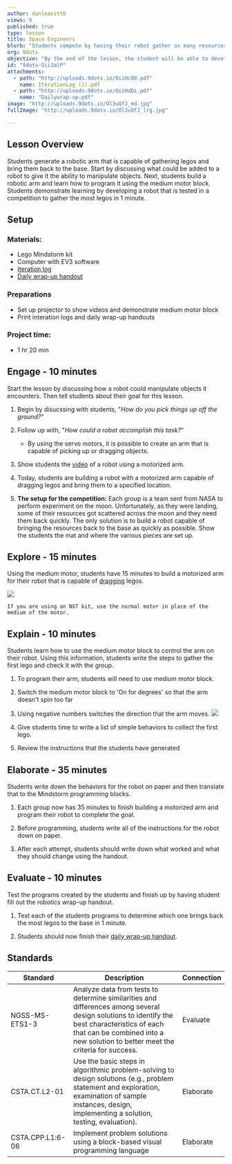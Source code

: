 ```yaml
---
author: danleavitt0
views: 0
published: true
type: lesson
title: Space Engineers
blurb: "Students compete by having their robot gather as many resources (legos) as possible using a robotic arm. #CSTA.CT.L2-01 #NGSS-MS-ETS1-3"
org: 9dots
objective: "By the end of the lesson, the student will be able to develop a robotic arm attachment and create a robot capable of returning legos to a specified location."
id: "9dots-Oii3alP"
attachments: 
  - path: "http://uploads.9dots.io/OiiHcB8.pdf"
    name: IterationLog (1).pdf
  - path: "http://uploads.9dots.io/OiiHdDi.pdf"
    name: "Dailywrap-up.pdf"
image: "http://uploads.9dots.io/Ol3uQfJ_md.jpg"
fullImage: "http://uploads.9dots.io/Ol3uQfJ_lrg.jpg"

---
```


## Lesson Overview
Students generate a robotic arm that is capable of gathering legos and bring them back to the base. Start by discussing what could be added to a robot to give it the ability to manipulate objects. Next, students build a robotic arm and learn how to program it using the medium motor block. Students demonstrate learning by developing a robot that is tested in a competition to gather the most legos in 1 minute.

## Setup

### Materials:

- Lego Mindstorm kit
- Computer with EV3 software
- [Iteration log](http://uploads.9dots.io/OiiHcB8.pdf)
- [Daily wrap-up handout](http://uploads.9dots.io/OiiHdDi.pdf)

### Preparations

- Set up projector to show videos and demonstrate medium motor block
- Print interation logs and daily wrap-up handouts

### Project time:

- 1 hr 20 min

## Engage - 10 minutes
Start the lesson by discussing how a robot could manipulate objects it encounters. Then tell students about their goal for this lesson.

1. Begin by disucssing with students, "_How do you pick things up off the ground?_"

2. Follow up with, "_How could a robot accomplish this task?_"
	- By using the servo motors, it is possible to create an arm that is capable of picking up or dragging objects.

3. Show students the [video](http://www.youtube.com/watch?v=XfahK5UX6Lg) of a robot using a motorized arm.

4. Today, students are building a robot with a motorized arm capable of dragging legos and bring them to a specified location.

5. **The setup for the competition:** 
Each group is a team sent from NASA to perform experiment on the moon. Unfortunately, as they were landing, some of their resources got scattered across the moon and they need them back quickly. The only solution is to build a robot capable of bringing the resources back to the base as quickly as possible. Show the students the mat and where the various pieces are set up.

## Explore - 15 minutes
Using the medium motor, students have 15 minutes to build a motorized arm for their robot that is capable of [dragging](https://www.youtube.com/watch?v=Xs8mh3skPGw) legos.

![](http://uploads.9dots.io/Oufi7CO_md.jpg) 

```
If you are using an NXT kit, use the normal motor in place of the medium of the motor.
```

## Explain - 10 minutes
Students learn how to use the medium motor block to control the arm on their robot. Using this information, students write the steps to gather the first lego and check it with the group.

1. To program their arm, students will need to use medium motor block.

2. Switch the medium motor block to 'On for degrees' so that the arm doesn't spin too far

3. Using negative numbers switches the direction that the arm moves.
![](http://uploads.9dots.io/OiiHNyz_md.jpg) 
4. Give students time to write a list of simple behaviors to collect the first lego.

5. Review the instructions that the students have generated

## Elaborate - 35 minutes
Students write down the behaviors for the robot on paper and then translate that to the Mindstorm programming blocks.

1. Each group now has 35 minutes to finish building a motorized arm and program their robot to complete the goal. 

2. Before programming, students write all of the instructions for the robot down on paper.

3. After each attempt, students should write down what worked and what they should change using the handout. 

## Evaluate - 10 minutes
Test the programs created by the students and finish up by having student fill out the robotics wrap-up handout.

1. Test each of the students programs to determine which one brings back the most legos to the base in 1 minute.

2. Students should now finish their [daily wrap-up handout](http://uploads.9dots.io/OiiHdDi.pdf).

## Standards

Standard | Description | Connection
-------- | ----------- | ----------
NGSS-MS-ETS1-3 | Analyze data from tests to determine similarities and differences among several design solutions to identify the best characteristics of each that can be combined into a new solution to better meet the criteria for success. | Evaluate 
CSTA.CT.L2-01 | Use the basic steps in algorithmic problem-solving to design solutions (e.g., problem statement and exploration, examination of sample instances, design, implementing a solution, testing, evaluation). | Elaborate
CSTA.CPP.L1:6-06 | Implement problem solutions using a block-based visual programming language | Elaborate
